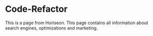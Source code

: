 # Code-Refactor
This is a page from Horiseon. 
This page contains all information about search engines, optimizations and marketing.